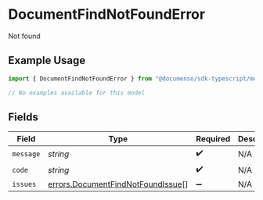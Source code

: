 # DocumentFindNotFoundError

Not found

## Example Usage

```typescript
import { DocumentFindNotFoundError } from "@documenso/sdk-typescript/models/errors";

// No examples available for this model
```

## Fields

| Field                                                                                  | Type                                                                                   | Required                                                                               | Description                                                                            |
| -------------------------------------------------------------------------------------- | -------------------------------------------------------------------------------------- | -------------------------------------------------------------------------------------- | -------------------------------------------------------------------------------------- |
| `message`                                                                              | *string*                                                                               | :heavy_check_mark:                                                                     | N/A                                                                                    |
| `code`                                                                                 | *string*                                                                               | :heavy_check_mark:                                                                     | N/A                                                                                    |
| `issues`                                                                               | [errors.DocumentFindNotFoundIssue](../../models/errors/documentfindnotfoundissue.md)[] | :heavy_minus_sign:                                                                     | N/A                                                                                    |